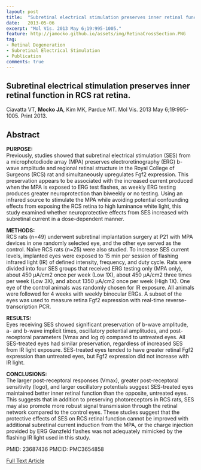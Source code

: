 ```yaml
---
layout: post
title:  "Subretinal electrical stimulation preserves inner retinal function in RCS rat retina. "
date:   2013-05-06
excerpt: "Mol Vis. 2013 May 6;19:995-1005."
feature: http://jamocko.github.io/assets/img/RetinaCrossSection.PNG
tag:
- Retinal Degeneration
- Subretinal Electrical Stimulation
- Publication
comments: true
---
```


## Subretinal electrical stimulation preserves inner retinal function in RCS rat retina. 
Ciavatta VT, **Mocko JA**, Kim MK, Pardue MT.
Mol Vis. 2013 May 6;19:995-1005. Print 2013.

## Abstract
**PURPOSE:**  
Previously, studies showed that subretinal electrical stimulation (SES) from a microphotodiode array (MPA) preserves electroretinography (ERG) b-wave amplitude and regional retinal structure in the Royal College of Surgeons (RCS) rat and simultaneously upregulates Fgf2 expression. This preservation appears to be associated with the increased current produced when the MPA is exposed to ERG test flashes, as weekly ERG testing produces greater neuroprotection than biweekly or no testing. Using an infrared source to stimulate the MPA while avoiding potential confounding effects from exposing the RCS retina to high luminance white light, this study examined whether neuroprotective effects from SES increased with subretinal current in a dose-dependent manner.

**METHODS:**  
RCS rats (n=49) underwent subretinal implantation surgery at P21 with MPA devices in one randomly selected eye, and the other eye served as the control. Naïve RCS rats (n=25) were also studied. To increase SES current levels, implanted eyes were exposed to 15 min per session of flashing infrared light (IR) of defined intensity, frequency, and duty cycle. Rats were divided into four SES groups that received ERG testing only (MPA only), about 450 µA/cm2 once per week (Low 1X), about 450 µA/cm2 three times per week (Low 3X), and about 1350 µA/cm2 once per week (High 1X). One eye of the control animals was randomly chosen for IR exposure. All animals were followed for 4 weeks with weekly binocular ERGs. A subset of the eyes was used to measure retina Fgf2 expression with real-time reverse-transcription PCR.

**RESULTS:**  
Eyes receiving SES showed significant preservation of b-wave amplitude, a- and b-wave implicit times, oscillatory potential amplitudes, and post-receptoral parameters (Vmax and log σ) compared to untreated eyes. All SES-treated eyes had similar preservation, regardless of increased SES from IR light exposure. SES-treated eyes tended to have greater retinal Fgf2 expression than untreated eyes, but Fgf2 expression did not increase with IR light.

**CONCLUSIONS:**  
The larger post-receptoral responses (Vmax), greater post-receptoral sensitivity (logσ), and larger oscillatory potentials suggest SES-treated eyes maintained better inner retinal function than the opposite, untreated eyes. This suggests that in addition to preserving photoreceptors in RCS rats, SES may also promote more robust signal transmission through the retinal network compared to the control eyes. These studies suggest that the protective effects of SES on RCS retinal function cannot be improved with additional subretinal current induction from the MPA, or the charge injection provided by ERG Ganzfeld flashes was not adequately mimicked by the flashing IR light used in this study.
  
PMID: 23687436 PMCID: PMC3654858

<a href="https://www.ncbi.nlm.nih.gov/pmc/articles/PMC3654858/" class="btn btn-info">Full Text Article</a>
